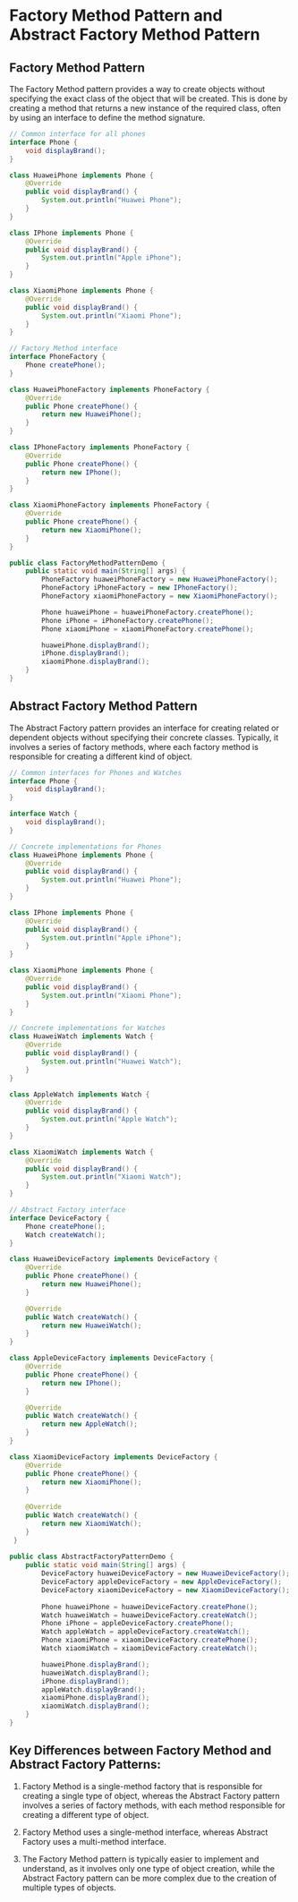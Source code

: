 # Factory Method Pattern and Abstract Factory Method Pattern

## Factory Method Pattern

The Factory Method pattern provides a way to create objects without specifying the exact class of the object that will be created. This is done by creating a method that returns a new instance of the required class, often by using an interface to define the method signature.

```java
// Common interface for all phones
interface Phone {
    void displayBrand();
}

class HuaweiPhone implements Phone {
    @Override
    public void displayBrand() {
        System.out.println("Huawei Phone");
    }
}

class IPhone implements Phone {
    @Override
    public void displayBrand() {
        System.out.println("Apple iPhone");
    }
}

class XiaomiPhone implements Phone {
    @Override
    public void displayBrand() {
        System.out.println("Xiaomi Phone");
    }
}

// Factory Method interface
interface PhoneFactory {
    Phone createPhone();
}

class HuaweiPhoneFactory implements PhoneFactory {
    @Override
    public Phone createPhone() {
        return new HuaweiPhone();
    }
}

class IPhoneFactory implements PhoneFactory {
    @Override
    public Phone createPhone() {
        return new IPhone();
    }
}

class XiaomiPhoneFactory implements PhoneFactory {
    @Override
    public Phone createPhone() {
        return new XiaomiPhone();
    }
}

public class FactoryMethodPatternDemo {
    public static void main(String[] args) {
        PhoneFactory huaweiPhoneFactory = new HuaweiPhoneFactory();
        PhoneFactory iPhoneFactory = new IPhoneFactory();
        PhoneFactory xiaomiPhoneFactory = new XiaomiPhoneFactory();

        Phone huaweiPhone = huaweiPhoneFactory.createPhone();
        Phone iPhone = iPhoneFactory.createPhone();
        Phone xiaomiPhone = xiaomiPhoneFactory.createPhone();

        huaweiPhone.displayBrand();
        iPhone.displayBrand();
        xiaomiPhone.displayBrand();
    }
}
```

## Abstract Factory Method Pattern

The Abstract Factory pattern provides an interface for creating related or dependent objects without specifying their concrete classes. Typically, it involves a series of factory methods, where each factory method is responsible for creating a different kind of object.

```java
// Common interfaces for Phones and Watches
interface Phone {
    void displayBrand();
}

interface Watch {
    void displayBrand();
}

// Concrete implementations for Phones
class HuaweiPhone implements Phone {
    @Override
    public void displayBrand() {
        System.out.println("Huawei Phone");
    }
}

class IPhone implements Phone {
    @Override
    public void displayBrand() {
        System.out.println("Apple iPhone");
    }
}

class XiaomiPhone implements Phone {
    @Override
    public void displayBrand() {
        System.out.println("Xiaomi Phone");
    }
}

// Concrete implementations for Watches
class HuaweiWatch implements Watch {
    @Override
    public void displayBrand() {
        System.out.println("Huawei Watch");
    }
}

class AppleWatch implements Watch {
    @Override
    public void displayBrand() {
        System.out.println("Apple Watch");
    }
}

class XiaomiWatch implements Watch {
    @Override
    public void displayBrand() {
        System.out.println("Xiaomi Watch");
    }
}

// Abstract Factory interface
interface DeviceFactory {
    Phone createPhone();
    Watch createWatch();
}

class HuaweiDeviceFactory implements DeviceFactory {
    @Override
    public Phone createPhone() {
        return new HuaweiPhone();
    }

    @Override
    public Watch createWatch() {
        return new HuaweiWatch();
    }
}

class AppleDeviceFactory implements DeviceFactory {
    @Override
    public Phone createPhone() {
        return new IPhone();
    }

    @Override
    public Watch createWatch() {
        return new AppleWatch();
    }
}

class XiaomiDeviceFactory implements DeviceFactory {
    @Override
    public Phone createPhone() {
        return new XiaomiPhone();
    }
    
    @Override
    public Watch createWatch() {
        return new XiaomiWatch();
    }
 }
 
public class AbstractFactoryPatternDemo {
    public static void main(String[] args) {
        DeviceFactory huaweiDeviceFactory = new HuaweiDeviceFactory();
        DeviceFactory appleDeviceFactory = new AppleDeviceFactory();
        DeviceFactory xiaomiDeviceFactory = new XiaomiDeviceFactory();
        
        Phone huaweiPhone = huaweiDeviceFactory.createPhone();
        Watch huaweiWatch = huaweiDeviceFactory.createWatch();
        Phone iPhone = appleDeviceFactory.createPhone();
        Watch appleWatch = appleDeviceFactory.createWatch();
        Phone xiaomiPhone = xiaomiDeviceFactory.createPhone();
        Watch xiaomiWatch = xiaomiDeviceFactory.createWatch();

        huaweiPhone.displayBrand();
        huaweiWatch.displayBrand();
        iPhone.displayBrand();
        appleWatch.displayBrand();
        xiaomiPhone.displayBrand();
        xiaomiWatch.displayBrand();
    }
}
```

## Key Differences between Factory Method and Abstract Factory Patterns:

1. Factory Method is a single-method factory that is responsible for creating a single type of object, whereas the Abstract Factory pattern involves a series of factory methods, with each method responsible for creating a different type of object.

2. Factory Method uses a single-method interface, whereas Abstract Factory uses a multi-method interface.

3. The Factory Method pattern is typically easier to implement and understand, as it involves only one type of object creation, while the Abstract Factory pattern can be more complex due to the creation of multiple types of objects.
